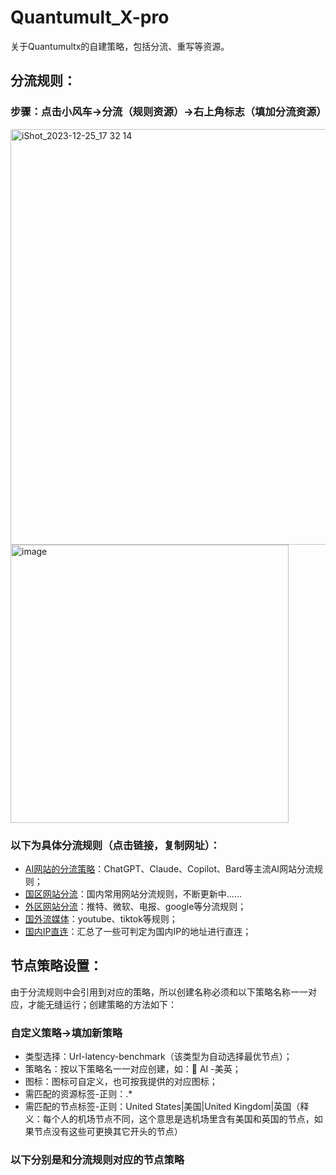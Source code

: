 # Quantumult_X-pro
关于Quantumultx的自建策略，包括分流、重写等资源。
## 分流规则：
### 步骤：点击小风车→分流（规则资源）→右上角标志（填加分流资源）
<img width="665" alt="iShot_2023-12-25_17 32 14" src="https://github.com/yidianhongxin/Quantumult_X-DRL/assets/11401362/f2161ba2-e632-4c91-88c7-c657dc7297ff">
<img width="445" alt="image" src="https://github.com/yidianhongxin/Quantumult_X-DRL/assets/11401362/1277b892-26fa-43f1-9b08-cd0f32c40949">

### 以下为具体分流规则（点击链接，复制网址）：
- [AI网站的分流策略](https://raw.githubusercontent.com/yidianhongxin/Quantumult_X-DRL/main/AI_qx.list)：ChatGPT、Claude、Copilot、Bard等主流AI网站分流规则；
- [国区网站分流](https://raw.githubusercontent.com/yidianhongxin/Quantumult_X-DRL/main/CN_Direct.list)：国内常用网站分流规则，不断更新中……
- [外区网站分流](https://raw.githubusercontent.com/yidianhongxin/Quantumult_X-DRL/main/Global.list)：推特、微软、电报、google等分流规则；
- [国外流媒体](https://raw.githubusercontent.com/yidianhongxin/Quantumult_X-DRL/main/StreamingMedia.list)：youtube、tiktok等规则；
- [国内IP直连](https://github.com/yidianhongxin/Quantumult_X-DRL/blob/main/GEOIP%20(CN).list)：汇总了一些可判定为国内IP的地址进行直连；
## 节点策略设置：
由于分流规则中会引用到对应的策略，所以创建名称必须和以下策略名称一一对应，才能无缝运行；创建策略的方法如下：
### 自定义策略→填加新策略
- 类型选择：Url-latency-benchmark（该类型为自动选择最优节点）；
- 策略名：按以下策略名一一对应创建，如：🤖 AI -美英；
- 图标：图标可自定义，也可按我提供的对应图标；
- 需匹配的资源标签-正则：.*
- 需匹配的节点标签-正则：United States|美国|United Kingdom|英国（释义：每个人的机场节点不同，这个意思是选机场里含有美国和英国的节点，如果节点没有这些可更换其它开头的节点）
### 以下分别是和分流规则对应的节点策略

